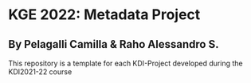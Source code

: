 # KGE 2022: Metadata Project
## By Pelagalli Camilla & Raho Alessandro S.
This repository is a template for each KDI-Project developed during the KDI2021-22 course
